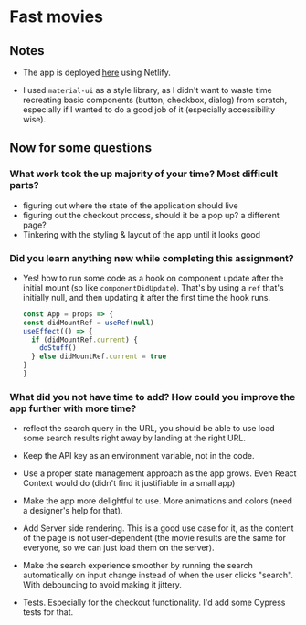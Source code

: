 # Fast movies

## Notes

- The app is deployed [here](https://fast-movies.netlify.app) using Netlify.

- I used `material-ui` as a style library, as I didn't want to waste
  time recreating basic components (button, checkbox, dialog) from scratch, especially if I
  wanted to do a good job of it (especially accessibility wise).

## Now for some questions

### What work took the up majority of your time? Most difficult parts?

- figuring out where the state of the application should live
- figuring out the checkout process, should it be a pop up? a
  different page?
- Tinkering with the styling & layout of the app until it looks good

### Did you learn anything new while completing this assignment?

- Yes! how to run some code as a hook on component update after the initial
  mount (so like `componentDidUpdate`). That's by using a `ref` that's
  initially null, and then updating it after the first time the hook
  runs.

  ```js
  const App = props => {
  const didMountRef = useRef(null)
  useEffect(() => {
    if (didMountRef.current) {
      doStuff()
    } else didMountRef.current = true
  }
  }

  ```

### What did you not have time to add? How could you improve the app further with more time?

- reflect the search query in the URL, you should be able to use load
  some search results right away by landing at the right URL.

- Keep the API key as an environment variable, not in the code.

- Use a proper state management approach as the app grows. Even React
  Context would do (didn't find it justifiable in a small app)

- Make the app more delightful to use. More animations and colors
  (need a designer's help for that).

- Add Server side rendering. This is a good use case for it, as the
  content of the page is not user-dependent (the movie results are
  the same for everyone, so we can just load them on the server).

- Make the search experience smoother by running the search
  automatically on input
  change instead of when the user clicks "search". With debouncing to
  avoid making it jittery.

- Tests. Especially for the checkout functionality. I'd add some
  Cypress tests for that.
